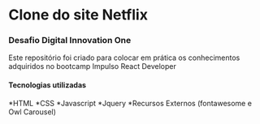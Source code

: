 # Clone do site Netflix
### Desafio Digital Innovation One 

Este repositório foi criado para colocar em prática os conhecimentos adquiridos no bootcamp Impulso React Developer

#### Tecnologias utilizadas

*HTML
*CSS 
*Javascript
*Jquery
*Recursos Externos (fontawesome e Owl Carousel)
